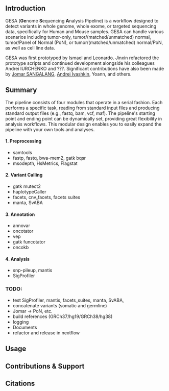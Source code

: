 ## Introduction
GESA (**Ge**nome **S**equencing **A**nalysis Pipeline) is a workflow designed to detect variants in whole genome, whole exome, or targeted sequencing data, specifically for Human and Mouse samples. GESA can handle various scenarios including tumor-only, tumor/(matched/unmatched) normal, tumor/Panel of Normal (PoN), or tumor/(matched/unmatched) normal/PoN, as well as cell line data.

GESA was first prototyped by Ismael and Leonardo. Jinxin refactored the prototype scripts and continued development alongside his colleagues Andrei IURCHENKO and ???. Significant contributions have also been made by [Jomar SANGALANG](https://github.com/jsangalang), [Andrei Ivashkin](https://github.com/andrrrsss), Yoann, and others.

## Summary

The pipeline consists of four modules that operate in a serial fashion. Each performs a specific task, reading from standard input files and producing standard output files (e.g., fastq, bam, vcf, maf). The pipeline's starting point and ending point can be dynamically set, providing great flexibility in analysis workflows. This modular design enables you to easily expand the pipeline with your own tools and analyses. 

#### 1. Preprocessing 
  - samtools
  - fastp, fastq, bwa-mem2, gatk bqsr
  - msodepth, HsMetrics, Flagstat
    
#### 2. Variant Calling  
  - gatk mutect2
  - haplotypeCaller
  - facets, cnv_facets, facets suites
  - manta, SvABA
    
#### 3. Annotation
  - annovar
  - oncotator
  - vep
  - gatk funcotator
  - oncokb
    
#### 4. Analysis
  - snp-pileup, mantis
  - SigProfiler
    
### TODO:
  - test SigProfiler, mantis, facets_suites, manta, SvABA, 
  - concatenate variants (somatic and germline)
  - Jomar -> PoN, etc.
  - build references (GRCh37/hg19/GRCh38/hg38)
  - logging 
  - Documents
  - refactor and release in nextflow
  
## Usage

## Contributions & Support

## Citations
